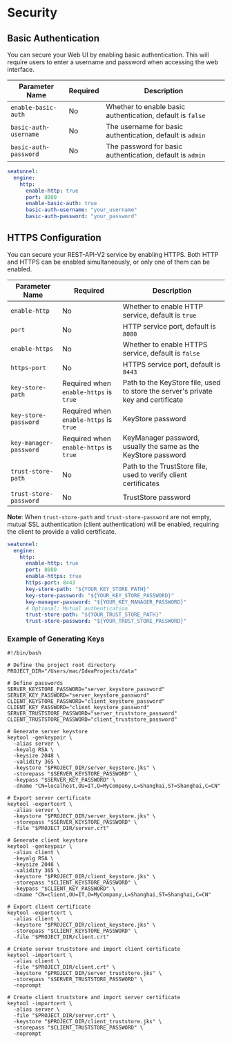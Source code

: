 # Security

## Basic Authentication

You can secure your Web UI by enabling basic authentication. This will require users to enter a username and password when accessing the web interface.

| Parameter Name | Required | Description |
|----------------|----------|-------------|
| `enable-basic-auth` | No | Whether to enable basic authentication, default is `false` |
| `basic-auth-username` | No | The username for basic authentication, default is `admin` |
| `basic-auth-password` | No | The password for basic authentication, default is `admin` |

```yaml
seatunnel:
  engine:
    http:
      enable-http: true
      port: 8080
      enable-basic-auth: true
      basic-auth-username: "your_username"
      basic-auth-password: "your_password"
```

## HTTPS Configuration

You can secure your REST-API-V2 service by enabling HTTPS. Both HTTP and HTTPS can be enabled simultaneously, or only one of them can be enabled.

| Parameter Name | Required | Description |
|----------------|----------|-------------|
| `enable-http` | No | Whether to enable HTTP service, default is `true` |
| `port` | No | HTTP service port, default is `8080` |
| `enable-https` | No | Whether to enable HTTPS service, default is `false` |
| `https-port` | No | HTTPS service port, default is `8443` |
| `key-store-path` | Required when `enable-https` is `true` | Path to the KeyStore file, used to store the server's private key and certificate |
| `key-store-password` | Required when `enable-https` is `true` | KeyStore password |
| `key-manager-password` | Required when `enable-https` is `true` | KeyManager password, usually the same as the KeyStore password |
| `trust-store-path` | No | Path to the TrustStore file, used to verify client certificates |
| `trust-store-password` | No | TrustStore password |

**Note**: When `trust-store-path` and `trust-store-password` are not empty, mutual SSL authentication (client authentication) will be enabled, requiring the client to provide a valid certificate.

```yaml
seatunnel:
  engine:
    http:
      enable-http: true
      port: 8080
      enable-https: true
      https-port: 8443
      key-store-path: "${YOUR_KEY_STORE_PATH}"
      key-store-password: "${YOUR_KEY_STORE_PASSWORD}"
      key-manager-password: "${YOUR_KEY_MANAGER_PASSWORD}"
      # Optional: Mutual authentication
      trust-store-path: "${YOUR_TRUST_STORE_PATH}"
      trust-store-password: "${YOUR_TRUST_STORE_PASSWORD}"
```

### Example of Generating Keys

```shell
#!/bin/bash

# Define the project root directory
PROJECT_DIR="/Users/mac/IdeaProjects/data"

# Define passwords
SERVER_KEYSTORE_PASSWORD="server_keystore_password"
SERVER_KEY_PASSWORD="server_keystore_password"
CLIENT_KEYSTORE_PASSWORD="client_keystore_password"
CLIENT_KEY_PASSWORD="client_keystore_password"
SERVER_TRUSTSTORE_PASSWORD="server_truststore_password"
CLIENT_TRUSTSTORE_PASSWORD="client_truststore_password"

# Generate server keystore
keytool -genkeypair \
  -alias server \
  -keyalg RSA \
  -keysize 2048 \
  -validity 365 \
  -keystore "$PROJECT_DIR/server_keystore.jks" \
  -storepass "$SERVER_KEYSTORE_PASSWORD" \
  -keypass "$SERVER_KEY_PASSWORD" \
  -dname "CN=localhost,OU=IT,O=MyCompany,L=Shanghai,ST=Shanghai,C=CN"

# Export server certificate
keytool -exportcert \
  -alias server \
  -keystore "$PROJECT_DIR/server_keystore.jks" \
  -storepass "$SERVER_KEYSTORE_PASSWORD" \
  -file "$PROJECT_DIR/server.crt"

# Generate client keystore
keytool -genkeypair \
  -alias client \
  -keyalg RSA \
  -keysize 2048 \
  -validity 365 \
  -keystore "$PROJECT_DIR/client_keystore.jks" \
  -storepass "$CLIENT_KEYSTORE_PASSWORD" \
  -keypass "$CLIENT_KEY_PASSWORD" \
  -dname "CN=client,OU=IT,O=MyCompany,L=Shanghai,ST=Shanghai,C=CN"

# Export client certificate
keytool -exportcert \
  -alias client \
  -keystore "$PROJECT_DIR/client_keystore.jks" \
  -storepass "$CLIENT_KEYSTORE_PASSWORD" \
  -file "$PROJECT_DIR/client.crt"

# Create server truststore and import client certificate
keytool -importcert \
  -alias client \
  -file "$PROJECT_DIR/client.crt" \
  -keystore "$PROJECT_DIR/server_truststore.jks" \
  -storepass "$SERVER_TRUSTSTORE_PASSWORD" \
  -noprompt

# Create client truststore and import server certificate
keytool -importcert \
  -alias server \
  -file "$PROJECT_DIR/server.crt" \
  -keystore "$PROJECT_DIR/client_truststore.jks" \
  -storepass "$CLIENT_TRUSTSTORE_PASSWORD" \
  -noprompt
```